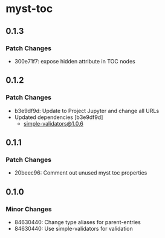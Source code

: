 # myst-toc

## 0.1.3

### Patch Changes

- 300e71f7: expose hidden attribute in TOC nodes

## 0.1.2

### Patch Changes

- b3e9df9d: Update to Project Jupyter and change all URLs
- Updated dependencies [b3e9df9d]
  - simple-validators@1.0.6

## 0.1.1

### Patch Changes

- 20beec96: Comment out unused myst toc properties

## 0.1.0

### Minor Changes

- 84630440: Change type aliases for parent-entries
- 84630440: Use simple-validators for validation
